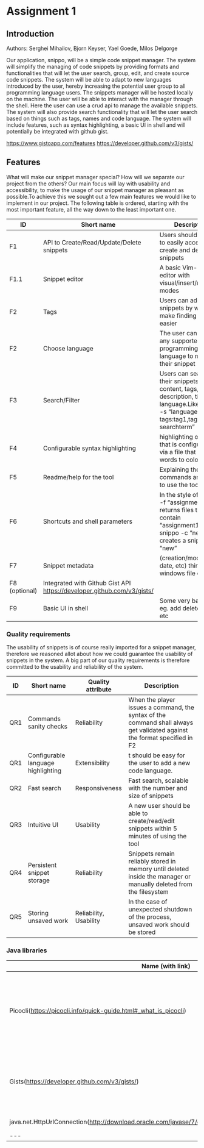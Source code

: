 # Assignment 1


## Introduction									
Authors: Serghei Mihailov, Bjorn Keyser, Yael Goede, Milos Delgorge

Our application, snippo, will be a simple code snippet manager. The system will simplify the managing of code snippets by providing formats and functionalities that will let the user search, group, edit, and create source code snippets. The system will be able to adapt to new languages introduced by the user, hereby increasing the potential user group to all programming language users. The snippets manager will be hosted locally on the machine. The user will be able to interact with the manager through the shell. Here the user can use a crud api to manage the available snippets. The system will also provide search functionality that will let the user search based on things such as tags, names and code language. The system will include features, such as syntax highlighting, a basic UI in shell and will potentially be integrated with github gist.

https://www.gistoapp.com/features
https://developer.github.com/v3/gists/

## Features
What will make our snippet manager special? How will we separate our project from the others? Our main focus will lay with usability and accessibility, to make the usage of our snippet manager as pleasant as possible.To achieve this we sought out a few main features we would like to implement in our project. The following table is ordered, starting with the most important feature, all the way down to the least important one.

| ID  | Short name  | Description  |
|---|---|---|
| F1 | API to Create/Read/Update/Delete snippets|Users should be able to easily access edit, create and delete snippets|
|F1.1|Snippet editor|A basic Vim-like cli editor with visual/insert/replace modes|
|F2|Tags|Users can add tags to snippets by which will make finding snippets easier|
|F2|Choose language|The user can choose any supported programming language to make their snippet|
|F3|Search/Filter|Users can search for their snippets by content, tags, description, title, language.Like snippo -s “language:ja va tags:tag1,tag2 searchterm”|
|F4|Configurable syntax highlighting|highlighting of syntax that is configurable via a file that maps words to colors|
|F5|Readme/help for the tool|Explaining the basic commands and how to use the tool|
|F6| Shortcuts and shell parameters|In the style of: snippo -f “assignment1” returns files that contain “assignment1”; snippo -c “new” creates a snippet “new”|
|F7|Snippet metadata |(creation/modification date, etc) think of windows file data.|
|F8 (optional)|Integrated with Github Gist API https://developer.github.com/v3/gists/|
|F9|Basic UI in shell|Some very basic UI eg.  add delete search etc|


### Quality requirements
The usability of snippets is of course really imported for a snippet manager, therefore we reasoned allot about how we could guarantee the usability of snippets in the system. A big part of our quality requirements is therefore committed to the usability and reliability of the system.

| ID  | Short name  | Quality attribute | Description  |
|---|---|---|---|
| QR1  | Commands sanity checks | Reliability  | When the player issues a command, the syntax of the command shall always get validated against the format specified in F2 |
|QR1|Configurable language highlighting|Extensibility|t should be easy for the user to add a new code language.|
|QR2|Fast search|Responsiveness|Fast search, scalable with the number and size of snippets|
|QR3|Intuitive UI|Usability|A new user should be able to create/read/edit snippets within 5 minutes of using the tool|
|QR4|Persistent snippet storage|Reliability|Snippets remain reliably stored in memory until deleted inside the manager or manually deleted from the filesystem|
|QR5|Storing unsaved work|Reliability, Usability|In the case of unexpected shutdown of the process, unsaved work should be stored|

### Java libraries
| Name (with link) | Description  |
|---|---|
|Picocli(https://picocli.info/quick-guide.html#_what_is_picocli)|Picocli is a Java library and mini-framework for creating command line applications with almost no code.|
|Gists(https://developer.github.com/v3/gists/)|This api will be used as a bonus. Implementing the snippets manager with the gists api.|
|java.net.HttpUrlConnection(http://download.oracle.com/javase/7/docs/api/java/net/HttpURLConnection.html)|For http requests.|
|---|---|